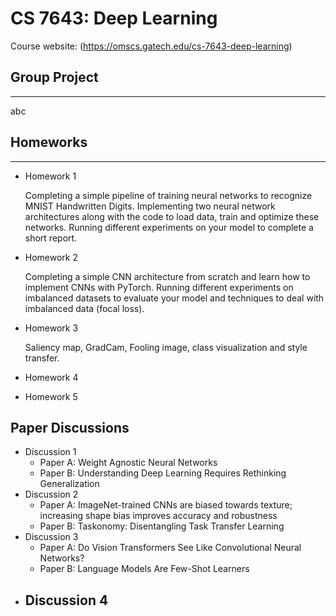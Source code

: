 # CS 7643: Deep Learning

Course website: (https://omscs.gatech.edu/cs-7643-deep-learning)

## Group Project
---
abc

## Homeworks
---
- Homework 1
  
  Completing a simple pipeline of training neural networks to recognize MNIST Handwritten Digits. Implementing two neural
  network architectures along with the code to load data, train and optimize these networks. Running different experiments on your model to complete a short report. 
- Homework 2
  
  Completing a simple CNN architecture from scratch and learn how to implement CNNs with PyTorch. Running different experiments on imbalanced datasets to evaluate your model and techniques to deal with imbalanced data (focal loss).
- Homework 3
  
  Saliency map, GradCam, Fooling image, class visualization and style transfer.
- Homework 4
- Homework 5

## Paper Discussions
- Discussion 1
  - Paper A: Weight Agnostic Neural Networks
  - Paper B: Understanding Deep Learning Requires Rethinking Generalization
- Discussion 2
  - Paper A: ImageNet-trained CNNs are biased towards texture; increasing shape bias improves accuracy and robustness 
  - Paper B: Taskonomy: Disentangling Task Transfer Learning
- Discussion 3
  - Paper A: Do Vision Transformers See Like Convolutional Neural Networks?
  - Paper B: Language Models Are Few-Shot Learners 
- Discussion 4
  - 
